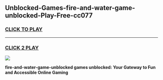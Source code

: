 
## Unblocked-Games-fire-and-water-game-unblocked-Play-Free-cc077
<h3>
<a href="https://premium76.site?title=fire-and-water-game-unblocked&ref=18A1">CLICK TO PLAY</a></h3>
<hr>

<h3>
<a href="https://premium76.site?title=fire-and-water-game-unblocked&ref=18A1">CLICK 2 PLAY</a>
  
</h3>

<a href="https://premium76.site?title=fire-and-water-game-unblocked&ref=18A1"><img src="https://clearcache.store/games.png"></a>


**fire-and-water-game-unblocked games unblocked: Your Gateway to Fun and Accessible Online Gaming**
